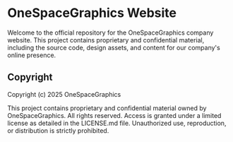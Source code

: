 # OneSpaceGraphics Website

Welcome to the official repository for the OneSpaceGraphics company website. This project contains proprietary and confidential material, including the source code, design assets, and content for our company's online presence.

## Copyright

Copyright (c) 2025 OneSpaceGraphics

This project contains proprietary and confidential material owned by OneSpaceGraphics. All rights reserved. Access is granted under a limited license as detailed in the LICENSE.md file. Unauthorized use, reproduction, or distribution is strictly prohibited.
